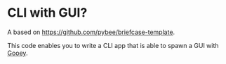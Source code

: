 # CLI with GUI?
A based on https://github.com/pybee/briefcase-template.

This code enables you to write a CLI app that is able to spawn a GUI with [Gooey](https://github.com/chriskiehl/Gooey).